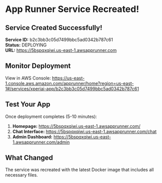 # App Runner Service Recreated!

## Service Created Successfully!

**Service ID:** b2c3bb3c05d7499bbc5ad0342b787c61  
**Status:** DEPLOYING  
**URL:** https://5bspqxqiwi.us-east-1.awsapprunner.com

## Monitor Deployment

View in AWS Console:
https://us-east-1.console.aws.amazon.com/apprunner/home?region=us-east-1#/services/xperiai-app/b2c3bb3c05d7499bbc5ad0342b787c61

## Test Your App

Once deployment completes (5-10 minutes):

1. **Homepage:** https://5bspqxqiwi.us-east-1.awsapprunner.com/
2. **Chat Interface:** https://5bspqxqiwi.us-east-1.awsapprunner.com/chat
3. **Admin Dashboard:** https://5bspqxqiwi.us-east-1.awsapprunner.com/admin

## What Changed

The service was recreated with the latest Docker image that includes all necessary files.

